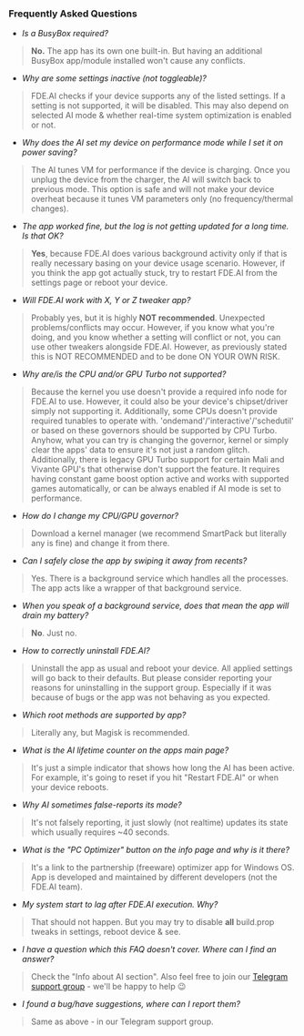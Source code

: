 ### Frequently Asked Questions

- _Is a BusyBox required?_

> **No.** The app has its own one built-in. But having an additional BusyBox app/module installed
> won't cause any conflicts.

- _Why are some settings inactive (not toggleable)?_

> FDE.AI checks if your device supports any of the listed settings. If a setting is not supported,
> it will be disabled. This may also depend on selected AI mode & whether real-time system
> optimization is enabled or not.

- _Why does the AI set my device on performance mode while I set it on power saving?_

> The AI tunes VM for performance if the device is charging. Once you unplug the device from the
> charger, the AI will switch back to previous mode. This option is safe and will not make your
> device overheat because it tunes VM parameters only (no frequency/thermal changes).

- _The app worked fine, but the log is not getting updated for a long time. Is that OK?_

> **Yes**, because FDE.AI does various background activity only if that is really necessary basing
> on your device usage scenario. However, if you think the app got actually stuck, try to restart
> FDE.AI from the settings page or reboot your device.

- _Will FDE.AI work with X, Y or Z tweaker app?_

> Probably yes, but it is highly **NOT recommended**. Unexpected problems/conflicts may occur.
> However, if you know what you're doing, and you know whether a setting will conflict or not, you
> can use other tweakers alongside FDE.AI. However, as previously stated this is NOT RECOMMENDED
> and to be done ON YOUR OWN RISK.

- _Why are/is the CPU and/or GPU Turbo not supported?_

> Because the kernel you use doesn't provide a required info node for FDE.AI to use. However, it
> could also be your device's chipset/driver simply not supporting it. Additionally, some CPUs
> doesn't provide required tunables to operate with. 'ondemand'/'interactive'/'schedutil' or
> based on these governors should be supported by CPU Turbo. Anyhow, what you can try is changing
> the governor, kernel or simply clear the apps' data to ensure it's not just a random glitch.
> Additionally, there is legacy GPU Turbo support for certain Mali and Vivante GPU's that otherwise
> don't support the feature. It requires having constant game boost option active and works with
> supported games automatically, or can be always enabled if AI mode is set to performance.

- _How do I change my CPU/GPU governor?_

> Download a kernel manager (we recommend SmartPack but literally any is fine) and change it from
> there.

- _Can I safely close the app by swiping it away from recents?_

> Yes. There is a background service which handles all the processes. The app acts like a wrapper of
> that background service.

- _When you speak of a background service, does that mean the app will drain my battery?_

> **No**. Just no.

- _How to correctly uninstall FDE.AI?_

> Uninstall the app as usual and reboot your device. All applied settings will go back to their
> defaults. But please consider reporting your reasons for uninstalling in the support group.
> Especially if it was because of bugs or the app was not behaving as you expected.

- _Which root methods are supported by app?_

> Literally any, but Magisk is recommended.

- _What is the AI lifetime counter on the apps main page?_

> It's just a simple indicator that shows how long the AI has been active. For example, it's going
> to reset if you hit "Restart FDE.AI" or when your device reboots.

- _Why AI sometimes false-reports its mode?_

> It's not falsely reporting, it just slowly (not realtime) updates its state which usually
> requires ~40 seconds.

- _What is the "PC Optimizer" button on the info page and why is it there?_

> It's a link to the partnership (freeware) optimizer app for Windows OS. App is developed and
> maintained by different developers (not the FDE.AI team).

- _My system start to lag after FDE.AI execution. Why?_

> That should not happen. But you may try to disable **all** build.prop tweaks in settings, reboot
> device & see.

- _I have a question which this FAQ doesn't cover. Where can I find an answer?_

> Check the "Info about AI section". Also feel free to join
> our [Telegram support group](https://t.me/feralab_eng) - we'll be happy to help 😉

- _I found a bug/have suggestions, where can I report them?_

> Same as above - in our Telegram support group.
